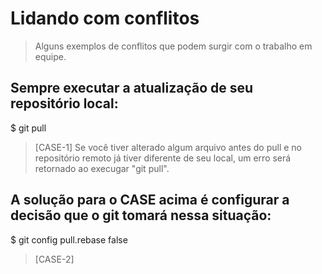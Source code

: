 # Lidando com conflitos
> Alguns exemplos de conflitos que podem surgir com o trabalho em equipe.

## Sempre executar a atualização de seu repositório local:
$ git pull

> [CASE-1] Se você tiver alterado algum arquivo antes do pull e no repositório remoto já tiver diferente de seu local, um erro será retornado ao execugar "git pull".

## A solução para o CASE acima é configurar a decisão que o git tomará nessa situação:
$ git config pull.rebase false

> [CASE-2]




